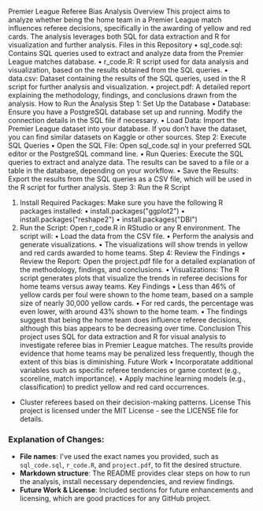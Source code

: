 Premier League Referee Bias Analysis
Overview
This project aims to analyze whether being the home team in a Premier League match influences referee decisions, specifically in the awarding of yellow and red cards. The analysis leverages both SQL for data extraction and R for visualization and further analysis.
Files in this Repository
•	sql_code.sql: Contains SQL queries used to extract and analyze data from the Premier League matches database.
•	r_code.R: R script used for data analysis and visualization, based on the results obtained from the SQL queries.
•	data.csv: Dataset containing the results of the SQL queries, used in the R script for further analysis and visualization.
•	project.pdf: A detailed report explaining the methodology, findings, and conclusions drawn from the analysis.
How to Run the Analysis
Step 1: Set Up the Database
• Database: Ensure you have a PostgreSQL database set up and running. Modify the connection details in the SQL file if necessary.
• Load Data: Import the Premier League dataset into your database. If you don’t have the dataset, you can find similar datasets on Kaggle or other sources.
Step 2: Execute SQL Queries
• Open the SQL File: Open sql_code.sql in your preferred SQL editor or the PostgreSQL command line.
• Run Queries: Execute the SQL queries to extract and analyze data. The results can be saved to a file or a table in the database, depending on your workflow.
• Save the Results: Export the results from the SQL queries as a CSV file, which will be used in the R script for further analysis.
Step 3: Run the R Script
1.	Install Required Packages: Make sure you have the following R packages installed:
• install.packages("ggplot2")
• install.packages("reshape2")
• install.packages("DBI")
2.	Run the Script: Open r_code.R in RStudio or any R environment. The script will:
•	Load the data from the CSV file.
•	Perform the analysis and generate visualizations.
•	The visualizations will show trends in yellow and red cards awarded to home teams.
Step 4: Review the Findings
• Review the Report: Open the project.pdf file for a detailed explanation of the methodology, findings, and conclusions.
• Visualizations: The R script generates plots that visualize the trends in referee decisions for home teams versus away teams.
Key Findings
•	Less than 46% of yellow cards per foul were shown to the home team, based on a sample size of nearly 30,000 yellow cards.
•	For red cards, the percentage was even lower, with around 43% shown to the home team.
•	The findings suggest that being the home team does influence referee decisions, although this bias appears to be decreasing over time.
Conclusion
This project uses SQL for data extraction and R for visual analysis to investigate referee bias in Premier League matches. The results provide evidence that home teams may be penalized less frequently, though the extent of this bias is diminishing.
Future Work
•	Incorporatate additional variables such as specific referee tendencies or game context (e.g., scoreline, match importance). 
•	Apply machine learning models (e.g., classification) to predict yellow and red card occurrences.
-	Cluster referees based on their decision-making patterns.
License
This project is licensed under the MIT License - see the LICENSE file for details.
### Explanation of Changes:
- **File names**: I've used the exact names you provided, such as `sql_code.sql`, `r_code.R`, and `project.pdf`, to fit the desired structure.
- **Markdown structure**: The README provides clear steps on how to run the analysis, install necessary dependencies, and review findings.
- **Future Work & License**: Included sections for future enhancements and licensing, which are good practices for any GitHub project.
